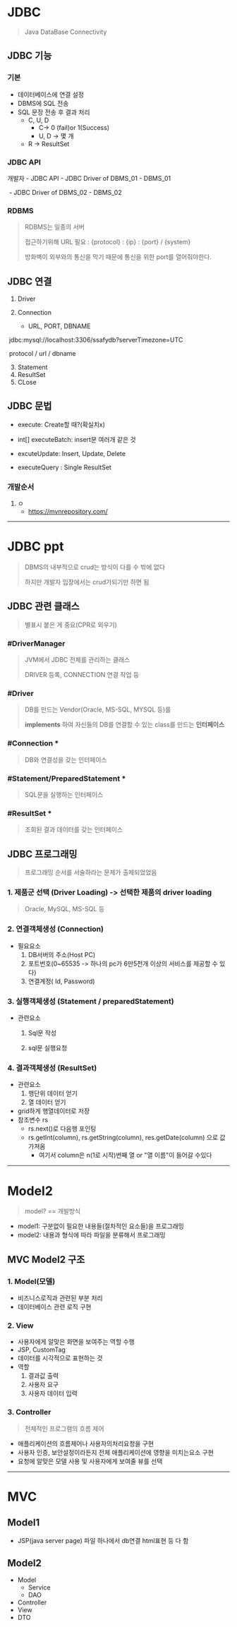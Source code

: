 # JDBC

> Java DataBase Connectivity

## JDBC 기능

### 기본

- 데이터베이스에 연결 설정
- DBMS에 SQL 전송
- SQL 문장 전송 후 결과 처리
  - C, U, D 
    - C-> 0 (fail)or 1(Success)
    - U, D -> 몇 개
  - R -> ResultSet

### JDBC API

개발자 - JDBC API - JDBC Driver of DBMS_01 - DBMS_01

​                                - JDBC Driver of DBMS_02 - DBMS_02



### RDBMS

> RDBMS는 일종의 서버
>
> 접근하기위해 URL 필요 : {protocol} : {ip} : {port}  / {system}
>
> 방화벽이 외부와의 통신을 막기 때문에 통신을 위한 port를 열어줘야한다.



## JDBC 연결

1. Driver

2. Connection
   - URL, PORT, DBNAME

​			jdbc:mysql://localhost:3306/ssafydb?serverTimezone=UTC

​			protocol     /       url            /   dbname

3. Statement
4. ResultSet
5. CLose



## JDBC 문법

- execute: Create할 때?(확실치x)

- int[] executeBatch: insert문 여러개 같은 것
- excuteUpdate: Insert, Update, Delete
- executeQuery : Single ResultSet 

### 개발순서

1. ㅇ
   - https://mvnrepository.com/



---

# JDBC ppt

> DBMS의 내부적으로 crud는 방식이 다를 수 밖에 없다
>
> 하지만 개발자 입장에서는 crud가되기만 하면 됨

## JDBC 관련 클래스

> 별표시 붙은 게 중요(CPR로 외우기)

### #DriverManager

> JVM에서 JDBC 전체를 관리하는 클래스
>
> DRIVER 등록, CONNECTION 연결 작업 등

### #Driver

> DB를 만드는 Vendor(Oracle, MS-SQL, MYSQL 등)를 
>
> **implements** 하여 자신들의 DB를 연결할 수 있는 class를 만드는 **인터페이스**

### #Connection *

> DB와 연결성을 갖는 인터페이스

### #Statement/PreparedStatement *

> SQL문을 실행하는 인터페이스

### #ResultSet *

> 조회된 결과 데이터를 갖는 인터페이스



## JDBC 프로그래밍

> 프로그래밍 순서를 서술하라는 문제가 출제되었었음

### 1. 제품군 선택 (Driver Loading) -> 선택한 제품의 driver loading

>  Oracle, MySQL, MS-SQL 등



### 2. 연결객체생성 (Connection)

- 필요요소
  1. DB서버의 주소(Host PC)
  2. 포트번호(0~65535 -> 하나의 pc가 6만5천개 이상의 서비스를 제공할 수 있다)
  3. 연결계정( Id, Password)

### 3. 실행객체생성 (Statement / preparedStatement)

- 관련요소

  1. Sql문 작성

  2. sql문 실행요청



### 4. 결과객체생성 (ResultSet)

- 관련요소
  1. 행단위 데이터 얻기
  2. 열 데이터 얻기
- grid하게 행열데이터로 저장
- 참조변수 rs
  - rs.next()로 다음행 포인팅
  - rs.getInt(column), rs.getString(column), res.getDate(column) 으로 값 가져옴
    - 여기서 column은 n(1로 시작)번째 열 or "열 이름"이 들어갈 수있다



---

# Model2

> model? == 개발방식

- model1: 구분없이 필요한 내용들(절차적인 요소들)을 프로그래밍
- model2: 내용과 형식에 따라 파일을 분류해서 프로그래밍



## MVC Model2 구조

### 1. Model(모델)

- 비즈니스로직과 관련된 부분 처리
- 데이터베이스 관련 로직 구현



### 2. View

- 사용자에게 알맞은 화면을 보여주는 역할 수행
- JSP, CustomTag
- 데이터를 시각적으로 표현하는 것
- 역할
  1. 결과값 출력
  2. 사용자 요구
  3. 사용자 데이터 입력



### 3. Controller

> 전체적인 프로그램의 흐름 제어

- 애플리케이션의 흐름제어나 사용자의처리요청을 구현
- 사용자 인증, 보안설정이라든지 전체 애플리케이션에 영향을 미치는요소 구현
- 요청에 알맞은 모델 사용 및 사용자에게 보여줄 뷰를 선택



---

# MVC

## Model1

- JSP(java server page) 파일 하나에서 db연결 html표현 등 다 함

## Model2

- Model
  - Service
  - DAO
- Controller
- View
- DTO